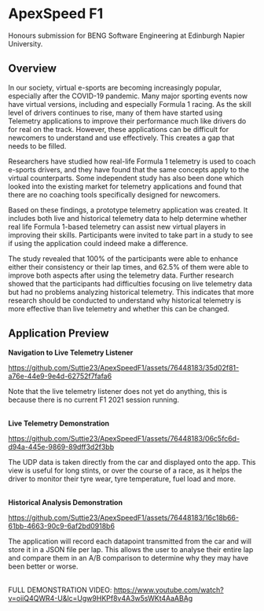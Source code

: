 # ApexSpeed F1

Honours submission for BENG Software Engineering at Edinburgh Napier University.

## Overview
In our society, virtual e-sports are becoming increasingly popular, especially after the COVID-19 pandemic. Many major sporting events now have virtual versions, including and especially Formula 1 racing. As the skill level of drivers continues to rise, many of them have started using Telemetry applications to improve their performance much like drivers do for real on the track. However, these applications can be difficult for newcomers to understand and use effectively. This creates a gap that needs to be filled.

Researchers have studied how real-life Formula 1 telemetry is used to coach e-sports drivers, and they have found that the same concepts apply to the virtual counterparts. Some independent study has also been done which looked into the existing market for telemetry applications and found that there are no coaching tools specifically designed for newcomers.

Based on these findings, a prototype telemetry application was created. It includes both live and historical telemetry data to help determine whether real life Formula 1-based telemetry can assist new virtual players in improving their skills. Participants were invited to take part in a study to see if using the application could indeed make a difference.

The study revealed that 100% of the participants were able to enhance either their consistency or their lap times, and 62.5% of them were able to improve both aspects after using the telemetry data.
Further research showed that the participants had difficulties focusing on live telemetry data but had no problems analyzing historical telemetry. This indicates that more research should be conducted to understand why historical telemetry is more effective than live telemetry and whether this can be changed. 

## Application Preview

**Navigation to Live Telemetry Listener**

https://github.com/Suttie23/ApexSpeedF1/assets/76448183/35d02f81-a76e-44e9-9e4d-62752f7fafa6

Note that the live telemetry listener does not yet do anything, this is because there is no current F1 2021 session running.
<br></br>

**Live Telemetry Demonstration**

https://github.com/Suttie23/ApexSpeedF1/assets/76448183/06c5fc6d-d94a-445e-9869-89dff3d2f3bb

The UDP data is taken directly from the car and displayed onto the app. This view is useful for long stints, or over the course of a race, as it helps the driver to monitor their tyre wear, tyre temperature, fuel load and more.
<br></br>

**Historical Analysis Demonstration**

https://github.com/Suttie23/ApexSpeedF1/assets/76448183/16c18b66-61bb-4663-90c9-6af2bd0918b6

The application will record each datapoint transmitted from the car and will store it in a JSON file per lap. This allows the user to analyse their entire lap and compare them in an A/B comparison to determine why they may have been better or worse.
<br></br>

FULL DEMONSTRATION VIDEO: https://www.youtube.com/watch?v=oiiQ4QWR4-U&lc=Ugw9HKPf8v4A3w5sWKt4AaABAg


